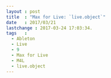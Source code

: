 ```yaml
---
layout : post
title  : "Max for Live: `live.object`"
date   : 2017/03/21
lastchange : 2017-03-24 17:03:34.
tags   :
  - Ableton
  - Live
  - 9
  - Max for Live
  - M4L
  - live.object
---
```


